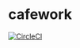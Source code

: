# cafework

[![CircleCI](https://circleci.com/gh/holdonnn/cafework-api.svg?style=svg&circle-token=177821c081a71580d0006db76686b029922a2c17)](https://circleci.com/gh/holdonnn/cafework-api)


